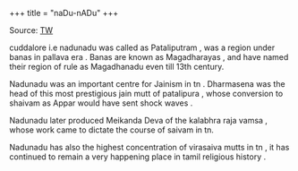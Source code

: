 +++
title = "naDu-nADu"
+++

Source: [TW](https://x.com/marthandavelan/status/1885178467471462488)

cuddalore i.e nadunadu was called as Pataliputram , was a region under banas in pallava era . Banas are known as Magadharayas , and have named their region of rule as Magadhanadu even till 13th century.

Nadunadu was an important centre for Jainism in tn . Dharmasena was the head of this most prestigious jain mutt of patalipura , whose conversion to shaivam as Appar would have sent shock waves .

Nadunadu later produced Meikanda Deva of the  kalabhra raja vamsa , whose work came to dictate the course of saivam in tn.

Nadunadu has also the highest concentration of virasaiva mutts in tn , it has continued to remain a very happening place in tamil religious history .